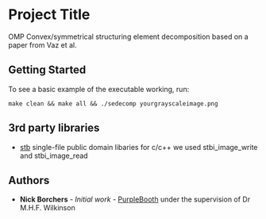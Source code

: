 # Project Title

OMP Convex/symmetrical structuring element decomposition based on a paper from Vaz et al.

## Getting Started

To see a basic example of the executable working, run:

```
make clean && make all && ./sedecomp yourgrayscaleimage.png
```

## 3rd party libraries
 * [stb](https://github.com/nothings/stb) single-file public domain libaries for c/c++
 we used stbi_image_write and stbi_image_read  

## Authors

* **Nick Borchers** - *Initial work* - [PurpleBooth](https://github.com/Nickborchers) under the supervision of Dr M.H.F. Wilkinson